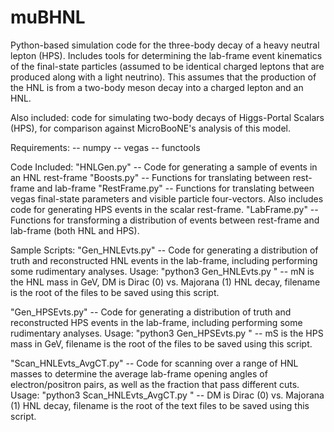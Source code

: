 # muBHNL
Python-based simulation code for the three-body decay of a heavy neutral lepton (HPS). Includes tools for determining the lab-frame event kinematics of the final-state particles (assumed to be identical charged leptons that are produced along with a light neutrino). This assumes that the production of the HNL is from a two-body meson decay into a charged lepton and an HNL.

Also included: code for simulating two-body decays of Higgs-Portal Scalars (HPS), for comparison against MicroBooNE's analysis of this model.

Requirements:
-- numpy
-- vegas
-- functools

Code Included:
"HNLGen.py" -- Code for generating a sample of events in an HNL rest-frame
"Boosts.py" -- Functions for translating between rest-frame and lab-frame
"RestFrame.py" -- Functions for translating between vegas final-state parameters and visible particle four-vectors. Also includes code for generating HPS events in the scalar rest-frame.
"LabFrame.py" -- Functions for transforming a distribution of events between rest-frame and lab-frame (both HNL and HPS).

Sample Scripts:
"Gen_HNLEvts.py" -- Code for generating a distribution of truth and reconstructed HNL events in the lab-frame, including performing some rudimentary analyses.
Usage: "python3 Gen_HNLEvts.py <mN> <DM> <filename>" -- mN is the HNL mass in GeV, DM is Dirac (0) vs. Majorana (1) HNL decay, filename is the root of the files to be saved using this script.

"Gen_HPSEvts.py" -- Code for generating a distribution of truth and reconstructed HPS events in the lab-frame, including performing some rudimentary analyses.
Usage: "python3 Gen_HPSEvts.py <mS> <filename>" -- mS is the HPS mass in GeV, filename is the root of the files to be saved using this script.
  
"Scan_HNLEvts_AvgCT.py" -- Code for scanning over a range of HNL masses to determine the average lab-frame opening angles of electron/positron pairs, as well as the fraction that pass different cuts.
Usage: "python3 Scan_HNLEvts_AvgCT.py <DM> <filename>" -- DM is Dirac (0) vs. Majorana (1) HNL decay, filename is the root of the text files to be saved using this script.
